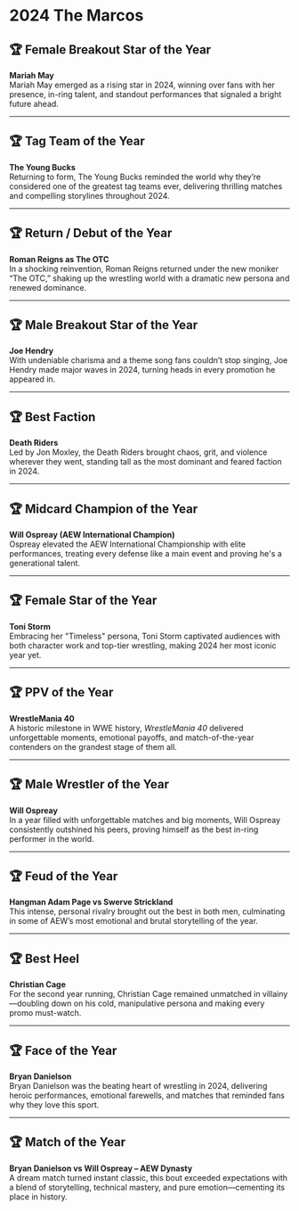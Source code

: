 # **2024 The Marcos**

## 🏆 **Female Breakout Star of the Year**  
**Mariah May**  
Mariah May emerged as a rising star in 2024, winning over fans with her presence, in-ring talent, and standout performances that signaled a bright future ahead.

---

## 🏆 **Tag Team of the Year**  
**The Young Bucks**  
Returning to form, The Young Bucks reminded the world why they’re considered one of the greatest tag teams ever, delivering thrilling matches and compelling storylines throughout 2024.

---

## 🏆 **Return / Debut of the Year**  
**Roman Reigns as The OTC**  
In a shocking reinvention, Roman Reigns returned under the new moniker “The OTC,” shaking up the wrestling world with a dramatic new persona and renewed dominance.

---

## 🏆 **Male Breakout Star of the Year**  
**Joe Hendry**  
With undeniable charisma and a theme song fans couldn’t stop singing, Joe Hendry made major waves in 2024, turning heads in every promotion he appeared in.

---

## 🏆 **Best Faction**  
**Death Riders**  
Led by Jon Moxley, the Death Riders brought chaos, grit, and violence wherever they went, standing tall as the most dominant and feared faction in 2024.

---

## 🏆 **Midcard Champion of the Year**  
**Will Ospreay (AEW International Champion)**  
Ospreay elevated the AEW International Championship with elite performances, treating every defense like a main event and proving he's a generational talent.

---

## 🏆 **Female Star of the Year**  
**Toni Storm**  
Embracing her "Timeless" persona, Toni Storm captivated audiences with both character work and top-tier wrestling, making 2024 her most iconic year yet.

---

## 🏆 **PPV of the Year**  
**WrestleMania 40**  
A historic milestone in WWE history, *WrestleMania 40* delivered unforgettable moments, emotional payoffs, and match-of-the-year contenders on the grandest stage of them all.

---

## 🏆 **Male Wrestler of the Year**  
**Will Ospreay**  
In a year filled with unforgettable matches and big moments, Will Ospreay consistently outshined his peers, proving himself as the best in-ring performer in the world.

---

## 🏆 **Feud of the Year**  
**Hangman Adam Page vs Swerve Strickland**  
This intense, personal rivalry brought out the best in both men, culminating in some of AEW’s most emotional and brutal storytelling of the year.

---

## 🏆 **Best Heel**  
**Christian Cage**  
For the second year running, Christian Cage remained unmatched in villainy—doubling down on his cold, manipulative persona and making every promo must-watch.

---

## 🏆 **Face of the Year**  
**Bryan Danielson**  
Bryan Danielson was the beating heart of wrestling in 2024, delivering heroic performances, emotional farewells, and matches that reminded fans why they love this sport.

---

## 🏆 **Match of the Year**  
**Bryan Danielson vs Will Ospreay – AEW Dynasty**  
A dream match turned instant classic, this bout exceeded expectations with a blend of storytelling, technical mastery, and pure emotion—cementing its place in history.

